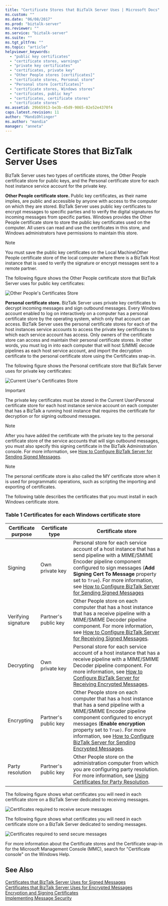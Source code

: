 ```yaml
---
title: "Certificate Stores that BizTalk Server Uses | Microsoft Docs"
ms.custom: ""
ms.date: "06/08/2017"
ms.prod: "biztalk-server"
ms.reviewer: ""
ms.service: "biztalk-server"
ms.suite: ""
ms.tgt_pltfrm: ""
ms.topic: "article"
helpviewer_keywords: 
  - "public key certificates"
  - "certificate stores, warnings"
  - "private key certificates"
  - "certificates, private key"
  - "Other People stores [certificates]"
  - "certificate stores, Personal store"
  - "Personal store [certificates]"
  - "certificate stores, Windows stores"
  - "certificates, public key"
  - "certificates, certificate stores"
  - "certificate stores"
ms.assetid: 29b65913-be3b-45d9-9865-02e52e4370f4
caps.latest.revision: 11
author: "MandiOhlinger"
ms.author: "mandia"
manager: "anneta"
---
```

# Certificate Stores that BizTalk Server Uses
BizTalk Server uses two types of certificate stores, the Other People certificate store for public keys, and the Personal certificate store for each host instance service account for the private key.  
  
 **Other People certificate store.** Public key certificates, as their name implies, are public and accessible by anyone with access to the computer on which they are stored. BizTalk Server uses public key certificates to encrypt messages to specific parties and to verify the digital signatures for incoming messages from specific parties. Windows provides the Other People certificate store to store the public key certificates used on the computer. All users can read and use the certificates in this store, and Windows administrators have permissions to maintain this store.  
  
> [!NOTE]
>  You must save the public key certificates on the Local Machine\Other People certificate store of the local computer where there is a BizTalk Host instance that is used to verify the signature or encrypt messages sent to a remote partner.  
  
 The following figure shows the Other People certificate store that BizTalk Server uses for public key certificates:  
  
 ![Other People's Certificates Store](../core/media/bpi-sp-msgsec-otherpeoplecertstore.gif "BPI_SP_MSGSEC_OTHERPEOPLECERTSTORE")  
  
 **Personal certificate store.** BizTalk Server uses private key certificates to decrypt incoming messages and sign outbound messages. Every Windows account enabled to log on interactively on a computer has a personal certificate store by the operating system, which only that account can access. BizTalk Server uses the personal certificate stores for each of the host instances service accounts to access the private key certificates to which each service account has access. Only owners of the certificate store can access and maintain their personal certificate stores. In other words, you must log in into each computer that will host S/MIME decode pipelines as each host service account, and import the decryption certificate to the personal certificate store using the Certificates snap-in.  
  
 The following figure shows the Personal certificate store that BizTalk Server uses for private key certificates:  
  
 ![Current User's Certificates Store](../core/media/bpi-sp-msgsec-mystore.gif "BPI_SP_MSGSEC_MYSTORE")  
  
> [!IMPORTANT]
>  The private key certificates must be stored in the Current User\Personal certificate store for each host instance service account on each computer that has a BizTalk a running host instance that requires the certificate for decryption or for signing outbound messages.  
  
> [!NOTE]
>  After you have added the certificate with the private key to the personal certificate store of the service accounts that will sign outbound messages, you must also specify this signing certificate in the BizTalk Administration console. For more information, see [How to Configure BizTalk Server for Sending Signed Messages](../core/how-to-configure-biztalk-server-for-sending-signed-messages.md).  
  
> [!NOTE]
>  The personal certificate store is also called the MY certificate store when it is used for programmatic operations, such as scripting the importing and exporting of certificates.  
  
 The following table describes the certificates that you must install in each Windows certificate store.  
  
### Table 1 Certificates for each Windows certificate store  
  
|**Certificate purpose**|**Certificate type**|**Certificate store**|  
|-----------------------------|--------------------------|---------------------------|  
|Signing|Own private key|Personal store for each service account of a host instance that has a send pipeline with a MIME/SMIME Encoder pipeline component configured to sign messages (**Add Signing Cert To Message** property set to `True`). For more information, see [How to Configure BizTalk Server for Sending Signed Messages](../core/how-to-configure-biztalk-server-for-sending-signed-messages.md)|  
|Verifying signature|Partner's public key|Other People store on each computer that has a host instance that has a receive pipeline with a MIME/SMIME Decoder pipeline component. For more information, see [How to Configure BizTalk Server for Receiving Signed Messages](../core/how-to-configure-biztalk-server-for-receiving-signed-messages.md).|  
|Decrypting|Own private key|Personal store for each service account of a host instance that has a receive pipeline with a MIME/SMIME Decoder pipeline component. For more information, see [How to Configure BizTalk Server for Receiving Encrypted Messages](../core/how-to-configure-biztalk-server-for-receiving-encrypted-messages.md).|  
|Encrypting|Partner's public key|Other People store on each computer that has a host instance that has a send pipeline with a MIME/SMIME Encoder pipeline component configured to encrypt messages (**Enable encryption** property set to `True)`. For more information, see [How to Configure BizTalk Server for Sending Encrypted Messages](../core/how-to-configure-biztalk-server-for-sending-encrypted-messages.md).|  
|Party resolution|Partner's public key|Other People store on the administration computer from which you are configuring party resolution. For more information, see [Using Certificates for Party Resolution](../core/using-certificates-for-party-resolution.md).|  
  
 The following figure shows what certificates you will need in each certificate store on a BizTalk Server dedicated to receiving messages.  
  
 ![Certificates required to receive secure messages](../core/media/bpi-sp-msgsec-certmgmt-certstores-receive.gif "BPI_SP_MSGSEC_CertMgmt_CertStores_Receive")  
  
 The following figure shows what certificates you will need in each certificate store on a BizTalk Server dedicated to sending messages.  
  
 ![Certificates required to send secure messages](../core/media/bpi-sp-msgsec-certmgmt-certstores-send.gif "BPI_SP_MSGSEC_CertMgmt_CertStores_Send")  
  
 For more information about the Certificate stores and the Certificate snap-in for the Microsoft Management Console (MMC), search for "Certificate console" on the Windows Help.  
  
## See Also  
 [Certificates that BizTalk Server Uses for Signed Messages](../core/certificates-that-biztalk-server-uses-for-signed-messages.md)   
 [Certificates that BizTalk Server Uses for Encrypted Messages](../core/certificates-that-biztalk-server-uses-for-encrypted-messages.md)   
 [Encryption and Signing Certificates](../core/encryption-and-signing-certificates.md)   
 [Implementing Message Security](../core/implementing-message-security.md)